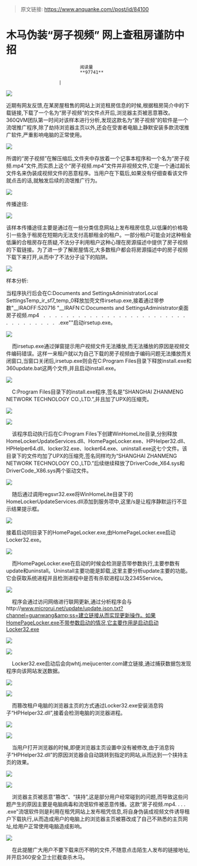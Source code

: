 > 原文链接: https://www.anquanke.com//post/id/84100 


# 木马伪装“房子视频” 网上查租房谨防中招


                                阅读量   
                                **97741**
                            
                        |
                        
                                                                                    



![](https://p3.ssl.qhimg.com/t01231a77df424f8037.png)

近期有网友反馈,在某房屋租售的网站上浏览租房信息的时候,根据租房简介中的下载链接,下载了一个名为“房子视频”的文件点开后,浏览器主页被恶意篡改。360QVM团队第一时间对该样本进行分析,发现这款名为“房子视频”的软件是一个流氓推广程序,除了劫持浏览器主页以外,还会在受害者电脑上静默安装多款流氓推广软件,严重影响电脑的正常使用。

![](https://p5.ssl.qhimg.com/t018d30b903d4025cf1.png)

所谓的“房子视频”在解压缩后,文件夹中存放着一个记事本程序和一个名为“房子视频.mp4”文件,而实质上这个“房子视频.mp4”文件并非视频文件,它是一个通过超长文件名来伪装成视频文件的恶意程序。当用户在下载后,如果没有仔细查看该文件就点击的话,就触发后续的流氓推广行为。

![](https://p5.ssl.qhimg.com/t01c234a22c933807b9.png)

传播途径:

![](https://p0.ssl.qhimg.com/t01706664f4bc49b6c5.jpg)

该样本传播途径主要是通过在一些分类信息网站上发布租房信息,以低廉的价格吸引一些急于租房在短期内无法支付高额租金的租户。一部分租户可能会对这种租金低廉的合租房存在质疑,不法分子利用租户这种心理在房源描述中提供了房子视频的下载链接。为了进一步了解房屋情况,大多数租户都会将房源描述中的房子视频下载下来打开,从而中了不法分子设下的陷阱。

![](https://p3.ssl.qhimg.com/t0176969d8ecd1810d6.png)

样本分析:

当程序执行后会在C:Documents and SettingsAdministratorLocal SettingsTemp_ir_sf7_temp_0释放加壳文件irsetup.exe,接着通过带参数"__IRAOFF:520716 "__IRAFN:C:Documents and SettingsAdministrator桌面房子视频.mp4   .   .   .   .   .   .   .   .   .   .   .   .   .   .   .   .   .   .   .   .   .   .   .   .   .   .   .   .   .   .   .   .   .   .   .exe""启动irsetup.exe。

![](https://p5.ssl.qhimg.com/t01fdcab178e2539a92.png)

    而irsetup.exe通过弹窗提示用户视频文件无法播放,而无法播放的原因是视频文件编码错误。这样一来租户就以为自己下载的房子视频由于编码问题无法播放而关闭窗口,当窗口关闭后,irsetup.exe则会在C:Program Files目录下释放install.exe和360update.bat这两个文件,并且启动install.exe。

![](https://p5.ssl.qhimg.com/t01ebe6e2ec1b575d71.png)

    C:Program Files目录下的install.exe程序,签名是”SHANGHAI ZHANMENG NETWORK TECHNOLOGY CO.,LTD.”,并且加了UPX的压缩壳。

![](https://p0.ssl.qhimg.com/t01c383f4392294894b.png)

![](https://p3.ssl.qhimg.com/t010d1627faddd91f92.png)

    该程序启动执行后在C:Program Files下创建WinHomeLite目录,分别释放HomeLockerUpdateServices.dll、HomePageLocker.exe、HPHelper32.dll、HPHelper64.dll、locker32.exe、locker64.exe、uninstall.exe这七个文件。该目录下的文件均加了UPX的压缩壳,签名同样均为“SHANGHAI ZHANMENG NETWORK TECHNOLOGY CO.,LTD.”后续继续释放了DriverCode_X64.sys和DriverCode_X86.sys两个驱动文件。

![](https://p5.ssl.qhimg.com/t01ebaa97cbc3a5d2e8.png)

    随后通过调用regsvr32.exe将WinHomeLite目录下的HomeLockerUpdateServices.dll添加到服务项中,这里/s是让程序静默运行不显示结果提示框。

![](https://p2.ssl.qhimg.com/t014f02b4dacd9cc617.png)

接着启动同目录下的HomePageLocker.exe,由HomePageLocker.exe启动Locker32.exe。

![](https://p1.ssl.qhimg.com/t014facee895c17d5cb.png)

    而HomePageLocker.exe在启动的时候会检测是否带参数执行,主要参数有update和uninstall。Uninstall主要功能是卸载,这里主要分析update主要的功能。它会获取系统进程并且检测进程中是否有杀软进程以及2345Service。

![](https://p2.ssl.qhimg.com/t0123cbdeb012a3b154.png)

    程序会通过访问网络进行联网更新,通过分析程序会与http://www.microrui.net/update/update.json.txt?channel=guanwang&amp;ss=建立链接从而实现更新操作。如果HomePageLocker.exe不带参数启动的情况,它主要作用是启动启动Locker32.exe

![](https://p2.ssl.qhimg.com/t017718fbb3abee7480.png)

![](https://p2.ssl.qhimg.com/t01785a7dd524a7f08f.png)

    Locker32.exe启动后会向whtj.meijucenter.com建立链接,通过捕获数据包发现程序向该网站发送数据。

![](https://p5.ssl.qhimg.com/t015e3a734769da267e.png)

![](https://p4.ssl.qhimg.com/t01969fe18c55c3af6f.png)

    而篡改租户电脑的浏览器主页的方式通过Locker32.exe安装消息钩子“HPHelper32.dll”,接着会检测电脑的浏览器进程。

![](https://p3.ssl.qhimg.com/t01f29a5136bf9cad53.png)

![](https://p5.ssl.qhimg.com/t018ef5dc5bcdf7951b.png)

    当用户打开浏览器的时候,即便浏览器主页设置中没有被修改,由于消息钩子“HPHelper32.dll”的原因浏览器会自动跳转到指定的网站,从而达到一个挟持主页的效果。

![](https://p4.ssl.qhimg.com/t010f752108d85558b5.png)

![](https://p5.ssl.qhimg.com/t016180c14c27a685af.jpg)

    浏览器主页被恶意“篡改”、“挟持”,这是部分用户经常碰到的问题,而导致这些问题产生的原因主要是电脑病毒和流氓软件被恶意传播。这款“房子视频.mp4. . . . .exe”流氓软件则是利用在租凭网站上发布租凭信息,将自身伪装成视频文件诱导租户下载执行,从而造成用户的电脑上的浏览器主页被篡改成了自己不熟悉的主页网址,给用户正常使用电脑造成影响。

![](https://p2.ssl.qhimg.com/t01352f1d7b4cb5c9f5.png)

    在此提醒广大用户不要下载来历不明的文件,不随意点击陌生人发布的链接地址,并开启360安全卫士拦截查杀木马。
